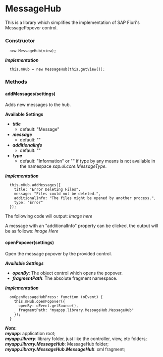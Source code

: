 # MessageHub
This is a library which simplifies the implementation of SAP Fiori's MessagePopover control.

### Constructor
  ```
    new MessageHub(view);
  ```
 
 ***Implementation***
 ```
   this.mHub = new MessageHub(this.getView());
 ```

### Methods
#### addMessages(settings)
  Adds new messages to the hub.
  
**Available Settings**
- ***title***
    - default: "Message"
- ***message***
    - default: ""
- ***additionalInfo***
    - default: ""
- ***type***
    - default: "Information" or "" if type by any means is not available in the namespace *sap.ui.core.MessageType*.

***Implementation***
```
  this.mHub.addMessages({
    title: "Error Deleting Files",
    message: "Files could not be deleted.",
    additionalInfo: "The files might be opened by another process.",
    type: "Error"
  });
```
The following code will output:
*Image here*

A message with an "additionalInfo" property can be clicked, the output will be as follows:
*Image Here*

#### openPopover(settings)
  Open the message popover by the provided control.
  
***Available Settings***
- ***openBy***: The object control which opens the popover.
- ***fragmentPath***: The absolute fragment namespace.

***Implementation***
```
  onOpenMessageHubPress: function (oEvent) {
    this.mHub.openPopover({
      openBy: oEvent.getSource(),
      fragmentPath: "myappp.library.MessageHub.MessageHub"
    });
  }
```

***Note***:<br>
  ***myapp***: application root;<br>
  ***myapp.library***: library folder, just like the controller, view, etc folders;<br>
  ***myapp.library.MessageHub***: MessageHub folder;<br>
  ***myapp.library.MessageHub.MessageHub***: xml fragment;
